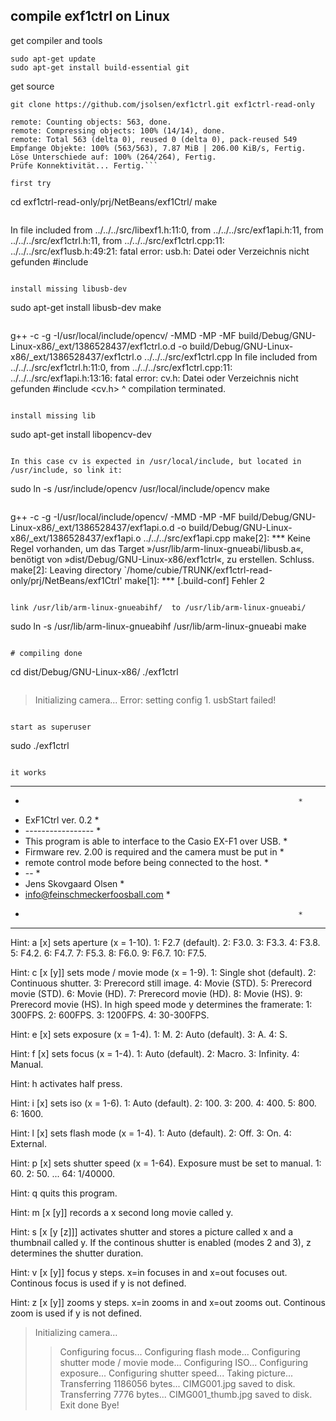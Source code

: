 compile exf1ctrl on Linux
----

get compiler and tools 
```
sudo apt-get update
sudo apt-get install build-essential git
```

get source

```
git clone https://github.com/jsolsen/exf1ctrl.git exf1ctrl-read-only

```

```Klone nach 'exf1ctrl-read-only'...
remote: Counting objects: 563, done.
remote: Compressing objects: 100% (14/14), done.
remote: Total 563 (delta 0), reused 0 (delta 0), pack-reused 549
Empfange Objekte: 100% (563/563), 7.87 MiB | 206.00 KiB/s, Fertig.
Löse Unterschiede auf: 100% (264/264), Fertig.
Prüfe Konnektivität... Fertig.```

first try

```
cd exf1ctrl-read-only/prj/NetBeans/exf1Ctrl/
make
```

```
In file included from ../../../src/libexf1.h:11:0,
                 from ../../../src/exf1api.h:11,
                 from ../../../src/exf1ctrl.h:11,
                 from ../../../src/exf1ctrl.cpp:11:
../../../src/exf1usb.h:49:21: fatal error: usb.h: Datei oder Verzeichnis nicht gefunden
     #include
```

install missing libusb-dev

```
sudo apt-get install libusb-dev
make 
```

```
g++    -c -g -I/usr/local/include/opencv/ -MMD -MP -MF build/Debug/GNU-Linux-x86/_ext/1386528437/exf1ctrl.o.d -o build/Debug/GNU-Linux-x86/_ext/1386528437/exf1ctrl.o ../../../src/exf1ctrl.cpp
In file included from ../../../src/exf1ctrl.h:11:0,
                 from ../../../src/exf1ctrl.cpp:11:
../../../src/exf1api.h:13:16: fatal error: cv.h: Datei oder Verzeichnis nicht gefunden
 #include <cv.h>
                ^
compilation terminated.
```

install missing lib
```
sudo apt-get install libopencv-dev
```

In this case cv is expected in /usr/local/include, but located in /usr/include, so link it: 
```
sudo ln -s /usr/include/opencv /usr/local/include/opencv
make
```
```
g++    -c -g -I/usr/local/include/opencv/ -MMD -MP -MF build/Debug/GNU-Linux-x86/_ext/1386528437/exf1api.o.d -o build/Debug/GNU-Linux-x86/_ext/1386528437/exf1api.o ../../../src/exf1api.cpp
make[2]: *** Keine Regel vorhanden, um das Target »/usr/lib/arm-linux-gnueabi/libusb.a«, 
  benötigt von »dist/Debug/GNU-Linux-x86/exf1ctrl«, zu erstellen.  Schluss.
make[2]: Leaving directory `/home/cubie/TRUNK/exf1ctrl-read-only/prj/NetBeans/exf1Ctrl'
make[1]: *** [.build-conf] Fehler 2
```

link /usr/lib/arm-linux-gnueabihf/  to /usr/lib/arm-linux-gnueabi/
```
sudo ln -s /usr/lib/arm-linux-gnueabihf /usr/lib/arm-linux-gnueabi
make
```

# compiling done 

```
cd dist/Debug/GNU-Linux-x86/
./exf1ctrl 
```

```
> Initializing camera... 
 Error: setting config 1. 
usbStart failed!
```

start as superuser

```
sudo ./exf1ctrl 
```

it works

```
 ********************************************************************
 *                                                                  *
 *  ExF1Ctrl ver. 0.2                                               *
 *  -----------------                                               *
 *  This program is able to interface to the Casio EX-F1 over USB.  *
 *  Firmware rev. 2.00 is required and the camera must be put in    *
 *  remote control mode before being connected to the host.         *
 *  --                                                              *
 *  Jens Skovgaard Olsen                                            *
 *  info@feinschmeckerfoosball.com                                  *
 *                                                                  *
 ********************************************************************
 
 Hint: a [x] sets aperture (x = 1-10).
          1: F2.7 (default).
          2: F3.0.
          3: F3.3.
          4: F3.8.
          5: F4.2.
          6: F4.7.
          7: F5.3.
          8: F6.0.
          9: F6.7.
         10: F7.5.
 
 Hint: c [x [y]] sets mode / movie mode (x = 1-9).
          1: Single shot (default).
          2: Continuous shutter.
          3: Prerecord still image.
          4: Movie (STD).
          5: Prerecord movie (STD).
          6: Movie (HD).
          7: Prerecord movie (HD).
          8: Movie (HS).
          9: Prerecord movie (HS).
       In high speed mode y determines the framerate:
          1: 300FPS.
          2: 600FPS.
          3: 1200FPS.
          4: 30-300FPS.

 Hint: e [x] sets exposure (x = 1-4).
          1: M.
          2: Auto (default).
          3: A.
          4: S.

 Hint: f [x] sets focus (x = 1-4).
          1: Auto (default).
          2: Macro.
          3: Infinity.
          4: Manual.

 Hint: h activates half press.

 Hint: i [x] sets iso (x = 1-6).
          1: Auto (default).
          2: 100.
          3: 200.
          4: 400.
          5: 800.
          6: 1600.

 Hint: l [x] sets flash mode (x = 1-4).
          1: Auto (default).
          2: Off.
          3: On.
          4: External.

 Hint: p [x] sets shutter speed (x = 1-64). Exposure must be set to manual.
          1: 60.
          2: 50.
          ...
          64: 1/40000.

 Hint: q quits this program.

 Hint: m [x [y]] records a x second long movie called y.

 Hint: s [x [y [z]]] activates shutter and stores a picture called x
       and a thumbnail called y. If the continous shutter is enabled
       (modes 2 and 3), z determines the shutter duration.

 Hint: v [x [y]] focus y steps. x=in focuses in and x=out focuses out.
       Continous focus is used if y is not defined.

 Hint: z [x [y]] zooms y steps. x=in zooms in and x=out zooms out.
       Continous zoom is used if y is not defined.


> Initializing camera... 
> > Configuring focus... 
> > Configuring flash mode... 
> > Configuring shutter mode / movie mode... 
> > Configuring ISO... 
> > Configuring exposure... 
> > Configuring shutter speed... 
> > Taking picture... 
> Transferring 1186056 bytes... 
> CIMG001.jpg saved to disk. 
> Transferring 7776 bytes... 
> CIMG001_thumb.jpg saved to disk. 
> Exit done
> Bye! 
```
